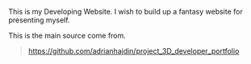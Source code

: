 This is my Developing Website.
I wish to build up a fantasy website for presenting myself.

This is the main source come from.
> https://github.com/adrianhajdin/project_3D_developer_portfolio